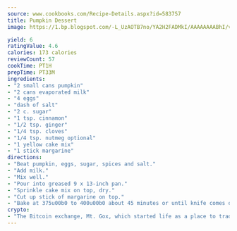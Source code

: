 ```yaml
---
source: www.cookbooks.com/Recipe-Details.aspx?id=583757
title: Pumpkin Dessert
image: https://1.bp.blogspot.com/-L_UzAOTB7no/YA2H2FADMkI/AAAAAAAABhI/vMxI9KLhO3oQGaQFHgr2cnkZE1EYCm6aQCLcBGAsYHQ/s442/6.png

yield: 6
ratingValue: 4.6
calories: 173 calories
reviewCount: 57
cookTime: PT1H
prepTime: PT33M
ingredients:
- "2 small cans pumpkin"
- "2 cans evaporated milk"
- "4 eggs"
- "dash of salt"
- "2 c. sugar"
- "1 tsp. cinnamon"
- "1/2 tsp. ginger"
- "1/4 tsp. cloves"
- "1/4 tsp. nutmeg optional"
- "1 yellow cake mix"
- "1 stick margarine"
directions:
- "Beat pumpkin, eggs, sugar, spices and salt."
- "Add milk."
- "Mix well."
- "Pour into greased 9 x 13-inch pan."
- "Sprinkle cake mix on top, dry."
- "Cut up stick of margarine on top."
- "Bake at 375u00b0 to 400u00b0 about 45 minutes or until knife comes out clean."
crypto:
- "The Bitcoin exchange, Mt. Gox, which started life as a place to trade cards from a fantasy game, was hacked."
---
```

